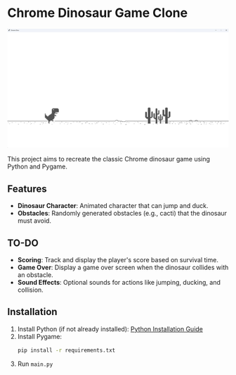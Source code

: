 # Chrome Dinosaur Game Clone

![Gameplay Screenshot](assets/gameplay.png)

This project aims to recreate the classic Chrome dinosaur game using Python and Pygame.


## Features

- **Dinosaur Character**: Animated character that can jump and duck.
- **Obstacles**: Randomly generated obstacles (e.g., cacti) that the dinosaur must avoid.

## TO-DO
- **Scoring**: Track and display the player's score based on survival time.
- **Game Over**: Display a game over screen when the dinosaur collides with an obstacle.
- **Sound Effects**: Optional sounds for actions like jumping, ducking, and collision.

## Installation

1. Install Python (if not already installed): [Python Installation Guide](https://www.python.org/downloads/)
2. Install Pygame:
   ```bash
   pip install -r requirements.txt
   ```
3. Run `main.py`
